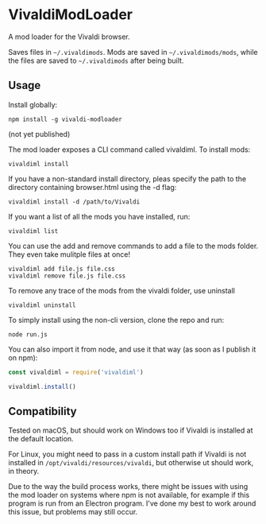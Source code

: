 # VivaldiModLoader

A mod loader for the Vivaldi browser.

Saves files in `~/.vivaldimods`. Mods are saved in `~/.vivaldimods/mods`, while the files are saved to `~/.vivaldimods` after being built.

## Usage
Install globally:
```
npm install -g vivaldi-modloader
```
(not yet published)

The mod loader exposes a CLI command called vivaldiml. To install mods:
```
vivaldiml install
```

If you have a non-standard install directory, pleas specify the path to the directory containing browser.html using the -d flag:
```
vivaldiml install -d /path/to/Vivaldi
```

If you want a list of all the mods you have installed, run:
```
vivaldiml list
```

You can use the add and remove commands to add a file to the mods folder. They even take mulitple files at once!
```
vivaldiml add file.js file.css
vivaldiml remove file.js file.css
```

To remove any trace of the mods from the vivaldi folder, use uninstall
```
vivaldiml uninstall
```

To simply install using the non-cli version, clone the repo and run:
```
node run.js
```

You can also import it from node, and use it that way (as soon as I publish it on npm):
```javascript
const vivaldiml = require('vivaldiml')

vivaldiml.install()
```


## Compatibility
Tested on macOS, but should work on Windows too if Vivaldi is installed at the default location.

For Linux, you might need to pass in a custom install path if Vivaldi is not installed in `/opt/vivaldi/resources/vivaldi`, but otherwise ut should work, in theory.

Due to the way the build process works, there might be issues with using the mod loader on systems where npm is not available, for example if this program is run from an Electron program. I've done my best to work around this issue, but problems may still occur.
